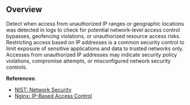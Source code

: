 ## Overview

Detect when access from unauthorized IP ranges or geographic locations was detected in logs to check for potential network-level access control bypasses, geofencing violations, or unauthorized resource access risks. Restricting access based on IP addresses is a common security control to limit exposure of sensitive applications and data to trusted networks only. Accesses from unauthorized IP addresses may indicate security policy violations, compromise attempts, or misconfigured network security controls.

**References**:
- [NIST: Network Security](https://csrc.nist.gov/publications/detail/sp/800-207/final)
- [Nginx: IP-Based Access Control](https://docs.nginx.com/nginx/admin-guide/security-controls/controlling-access-by-ip-address/)